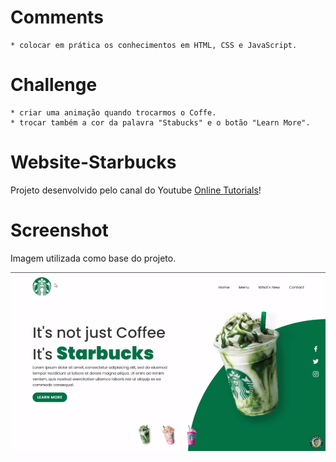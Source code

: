 # Comments

    * colocar em prática os conhecimentos em HTML, CSS e JavaScript.


# Challenge

    * criar uma animação quando trocarmos o Coffe.
    * trocar também a cor da palavra "Stabucks" e o botão "Learn More".


# Website-Starbucks 

Projeto desenvolvido pelo canal do Youtube <a href="https://www.youtube.com/@OnlineTutorialsYT" target="_blank">Online Tutorials</a>!


# Screenshot

Imagem utilizada como base do projeto.

![screenshot](./assets/screenshot.png)